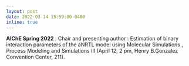 ```yaml
---
layout: post
date: 2022-03-14 15:59:00-0400
inline: true
---
```


**AIChE Spring 2022** : Chair and presenting author : Estimation of binary interaction parameters of the aNRTL model using Molecular Simulations , Process Modeling and Simulations III (April 12, 2 pm, Henry B.Gonzalez Convention Center, 211).
